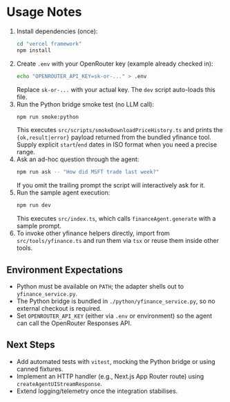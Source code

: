 # Usage Notes

1. Install dependencies (once):
   ```bash
   cd "vercel framework"
   npm install
   ```
2. Create `.env` with your OpenRouter key (example already checked in):
   ```bash
   echo "OPENROUTER_API_KEY=sk-or-..." > .env
   ```
   Replace `sk-or-...` with your actual key. The `dev` script auto-loads this file.
3. Run the Python bridge smoke test (no LLM call):
   ```bash
   npm run smoke:python
   ```
   This executes `src/scripts/smokeDownloadPriceHistory.ts` and prints the `{ok,result|error}` payload returned from the bundled yfinance tool. Supply explicit `start`/`end` dates in ISO format when you need a precise range.
4. Ask an ad-hoc question through the agent:
   ```bash
   npm run ask -- "How did MSFT trade last week?"
   ```
   If you omit the trailing prompt the script will interactively ask for it.
5. Run the sample agent execution:
   ```bash
   npm run dev
   ```
   This executes `src/index.ts`, which calls `financeAgent.generate` with a sample prompt.
6. To invoke other yfinance helpers directly, import from `src/tools/yfinance.ts` and run them via `tsx` or reuse them inside other tools.

## Environment Expectations
- Python must be available on `PATH`; the adapter shells out to `yfinance_service.py`.
- The Python bridge is bundled in `./python/yfinance_service.py`, so no external checkout is required.
- Set `OPENROUTER_API_KEY` (either via `.env` or environment) so the agent can call the OpenRouter Responses API.

## Next Steps
- Add automated tests with `vitest`, mocking the Python bridge or using canned fixtures.
- Implement an HTTP handler (e.g., Next.js App Router route) using `createAgentUIStreamResponse`.
- Extend logging/telemetry once the integration stabilises.
